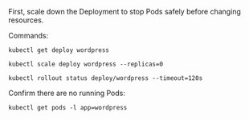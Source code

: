 First, scale down the Deployment to stop Pods safely before changing resources.

Commands:

`kubectl get deploy wordpress`

`kubectl scale deploy wordpress --replicas=0`

`kubectl rollout status deploy/wordpress --timeout=120s`

Confirm there are no running Pods:

`kubectl get pods -l app=wordpress`


